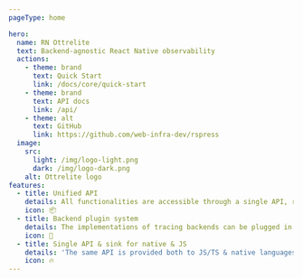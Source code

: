 ```yaml
---
pageType: home

hero:
  name: RN Ottrelite
  text: Backend-agnostic React Native observability
  actions:
    - theme: brand
      text: Quick Start
      link: /docs/core/quick-start
    - theme: brand
      text: API docs
      link: /api/
    - theme: alt
      text: GitHub
      link: https://github.com/web-infra-dev/rspress
  image:
    src:
      light: /img/logo-light.png
      dark: /img/logo-dark.png
    alt: Ottrelite logo
features:
  - title: Unified API
    details: All functionalities are accessible through a single API, regardless of the backend used. If a backend does not support a specific feature, it will simply be ignored by calls to that feature.
    icon: 📦
  - title: Backend plugin system
    details: The implementations of tracing backends can be plugged in and out, allowing you to use multiple backends at once, or switch between them as needed.
    icon: 🔌
  - title: Single API & sink for native & JS
    details: 'The same API is provided both to JS/TS & native languages: Kotlin, Java, C++, Swift, Objective-C.'
    icon: 🔥
---
```

